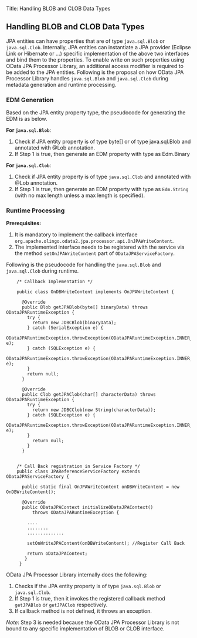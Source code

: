 Title: Handling BLOB and CLOB Data Types

## Handling BLOB and CLOB Data Types

JPA entities can have properties that are of type `java.sql.Blob` or `java.sql.Clob`. Internally, JPA entities can instantiate a JPA provider (Eclipse Link or Hibernate or ...) specific implementation
of the above two interfaces and bind them to the properties. To enable write on such properties using OData JPA Processor Library, an additional access modifier is required to be added to the JPA 
entities. Following is the proposal on how OData JPA Processor Library handles `java.sql.Blob` and `java.sql.Clob` during metadata generation and runtime processing. 

### EDM Generation

Based on the JPA entity property type, the pseudocode for generating the EDM is as below.

**For `java.sql.Blob`**:

1. Check if JPA entity property is of type byte[] or of type java.sql.Blob and annotated with @Lob annotation. 
2. If Step 1 is true, then generate an EDM property with type as Edm.Binary

**For `java.sql.Clob`**:

1. Check if JPA entity property is of type `java.sql.Clob` and annotated with @Lob annotation. 
2. If Step 1 is true, then generate an EDM property with type as `Edm.String` (with no max length unless a max length is specified). 

### Runtime Processing

**Prerequisites:**

1. It is mandatory to implement the callback interface `org.apache.olingo.odata2.jpa.processor.api.OnJPAWriteContent`.
2. The implemented interface needs to be registered with the service via the method `setOnJPAWriteContent` part of `ODataJPAServiceFactory`. 

Following is the pseudocode for handling the `java.sql.Blob` and `java.sql.Clob` during runtime.

		/* Callback Implementation */

		public class OnDBWriteContent implements OnJPAWriteContent {

		  @Override
          public Blob getJPABlob(byte[] binaryData) throws ODataJPARuntimeException {
            try {
              return new JDBCBlob(binaryData);
            } catch (SerialException e) {
              ODataJPARuntimeException.throwException(ODataJPARuntimeException.INNER_EXCEPTION, e);
            } catch (SQLException e) {
              ODataJPARuntimeException.throwException(ODataJPARuntimeException.INNER_EXCEPTION, e);
            }
            return null;
          }

          @Override
          public Clob getJPAClob(char[] characterData) throws ODataJPARuntimeException {
            try {
              return new JDBCClob(new String(characterData));
            } catch (SQLException e) {
              ODataJPARuntimeException.throwException(ODataJPARuntimeException.INNER_EXCEPTION, e);
            }
              return null;
            }
          }


		/* Call Back registration in Service Factory */
		public class JPAReferenceServiceFactory extends ODataJPAServiceFactory {

		  public static final OnJPAWriteContent onDBWriteContent = new OnDBWriteContent();

		  @Override
          public ODataJPAContext initializeODataJPAContext()
              throws ODataJPARuntimeException {

			....
			........
			..............

			setOnWriteJPAContent(onDBWriteContent); //Register Call Back

			return oDataJPAContext;
		   }
		 }

OData JPA Processor Library internally does the following:

1. Checks if the JPA entity property is of type `java.sql.Blob` or `java.sql.Clob`.
2. If Step 1 is true, then it invokes the registered callback method `getJPABlob` or `getJPAClob` respectively.
3. If callback method is not defined, it throws an exception. 

*Note*: Step 3 is needed because the OData JPA Processor Library is not bound to any specific implementation of BLOB or CLOB interface. 






